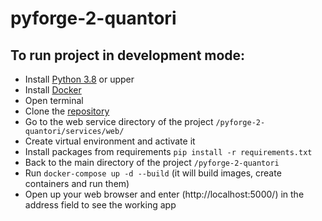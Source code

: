 # pyforge-2-quantori

## To run project in development mode:

- Install [Python 3.8](https://www.python.org/downloads/) or upper
- Install [Docker](https://www.docker.com/)
- Open terminal
- Clone the [repository](https://github.com/kuzaster/pyforge-2-quantori.git)
- Go to the web service directory of the project `/pyforge-2-quantori/services/web/`
- Create virtual environment and activate it
- Install packages from requirements `pip install -r requirements.txt`
- Back to the main directory of the project `/pyforge-2-quantori`
- Run `docker-compose up -d --build` (it will build images, create containers and run them)
- Open up your web browser and enter (http://localhost:5000/) in the address field to see the working app